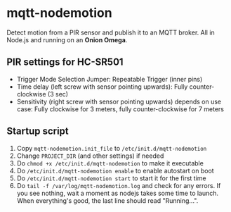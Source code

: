 # mqtt-nodemotion

Detect motion from a PIR sensor and publish it to an MQTT broker. All in Node.js and running on an **Onion Omega**.

## PIR settings for HC-SR501
- Trigger Mode Selection Jumper: Repeatable Trigger (inner pins)
- Time delay (left screw with sensor pointing upwards): Fully counter-clockwise (3 sec)
- Sensitivity (right screw with sensor pointing upwards) depends on use case: Fully clockwise for 3 meters, fully counter-clockwise for 7 meters


## Startup script
1. Copy `mqtt-nodemotion.init_file` to `/etc/init.d/mqtt-nodemotion`
1. Change `PROJECT_DIR` (and other settings) if needed
1. Do `chmod +x /etc/init.d/mqtt-nodemotion` to make it executable
1. Do `/etc/init.d/mqtt-nodemotion enable` to enable autostart on boot
1. Do `/etc/init.d/mqtt-nodemotion start` to start it for the first time
1. Do `tail -f /var/log/mqtt-nodemotion.log` and check for any errors. If you see nothing, wait a moment as nodejs takes some time to launch. When everything's good, the last line should read "Running...".